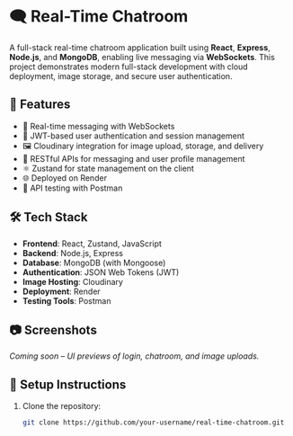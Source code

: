 # 🗨️ Real-Time Chatroom

A full-stack real-time chatroom application built using **React**, **Express**, **Node.js**, and **MongoDB**, enabling live messaging via **WebSockets**. This project demonstrates modern full-stack development with cloud deployment, image storage, and secure user authentication.

## 🚀 Features

- 🔄 Real-time messaging with WebSockets
- 🔐 JWT-based user authentication and session management
- 🖼️ Cloudinary integration for image upload, storage, and delivery
- 🧾 RESTful APIs for messaging and user profile management
- ⚛️ Zustand for state management on the client
- 🌐 Deployed on Render
- 🧪 API testing with Postman

## 🛠️ Tech Stack

- **Frontend**: React, Zustand, JavaScript
- **Backend**: Node.js, Express
- **Database**: MongoDB (with Mongoose)
- **Authentication**: JSON Web Tokens (JWT)
- **Image Hosting**: Cloudinary
- **Deployment**: Render
- **Testing Tools**: Postman

## 📷 Screenshots

*Coming soon – UI previews of login, chatroom, and image uploads.*

## 🧰 Setup Instructions

1. Clone the repository:
   ```bash
   git clone https://github.com/your-username/real-time-chatroom.git
